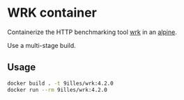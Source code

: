 # WRK container

Containerize the HTTP benchmarking tool [wrk](https://github.com/wg/wrk) in an [alpine](https://hub.docker.com/_/alpine/).

Use a multi-stage build.

## Usage

```sh
docker build . -t 9illes/wrk:4.2.0
docker run --rm 9illes/wrk:4.2.0
```
